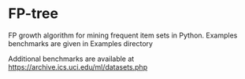 # FP-tree

FP growth algorithm for mining frequent item sets in Python. 
Examples benchmarks are given in Examples directory

Additional benchmarks are available at https://archive.ics.uci.edu/ml/datasets.php

